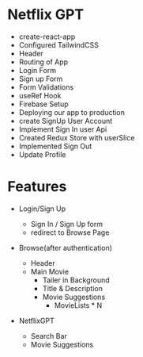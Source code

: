 # Netflix GPT

- create-react-app
- Configured TailwindCSS
- Header
- Routing of App
- Login Form
- Sign up Form
- Form Validations
- useRef Hook
- Firebase Setup
- Deploying our app to production
- create SignUp User Account
- Implement Sign In user Api
- Created Redux Store with userSlice
- Implemented Sign Out
- Update Profile

# Features

- Login/Sign Up
  - Sign In / Sign Up form
  - redirect to Browse Page
- Browse(after authentication)

  - Header
  - Main Movie
    - Tailer in Background
    - Title & Description
    - Movie Suggestions
      - MovieLists \* N

- NetflixGPT
  - Search Bar
  - Movie Suggestions

